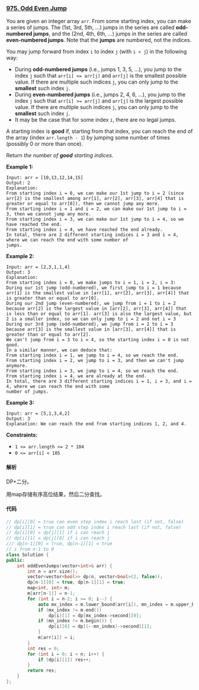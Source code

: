### [975. Odd Even Jump](https://leetcode.com/problems/odd-even-jump/)

You are given an integer array `arr`. From some starting index, you can make a series of jumps. The (1st, 3rd, 5th, ...) jumps in the series are called **odd-numbered jumps**, and the (2nd, 4th, 6th, ...) jumps in the series are called **even-numbered jumps**. Note that the **jumps** are numbered, not the indices.

You may jump forward from index `i` to index `j` (with `i < j`) in the following way:

- During **odd-numbered jumps** (i.e., jumps 1, 3, 5, ...), you jump to the index `j` such that `arr[i] <= arr[j]` and `arr[j]` is the smallest possible value. If there are multiple such indices `j`, you can only jump to the **smallest** such index `j`.
- During **even-numbered jumps** (i.e., jumps 2, 4, 6, ...), you jump to the index `j` such that `arr[i] >= arr[j]` and `arr[j]` is the largest possible value. If there are multiple such indices `j`, you can only jump to the **smallest** such index `j`.
- It may be the case that for some index `i`, there are no legal jumps.

A starting index is **good** if, starting from that index, you can reach the end of the array (index `arr.length - 1`) by jumping some number of times (possibly 0 or more than once).

Return *the number of **good** starting indices*.

 

**Example 1:**

```
Input: arr = [10,13,12,14,15]
Output: 2
Explanation: 
From starting index i = 0, we can make our 1st jump to i = 2 (since arr[2] is the smallest among arr[1], arr[2], arr[3], arr[4] that is greater or equal to arr[0]), then we cannot jump any more.
From starting index i = 1 and i = 2, we can make our 1st jump to i = 3, then we cannot jump any more.
From starting index i = 3, we can make our 1st jump to i = 4, so we have reached the end.
From starting index i = 4, we have reached the end already.
In total, there are 2 different starting indices i = 3 and i = 4, where we can reach the end with some number of
jumps.
```

**Example 2:**

```
Input: arr = [2,3,1,1,4]
Output: 3
Explanation: 
From starting index i = 0, we make jumps to i = 1, i = 2, i = 3:
During our 1st jump (odd-numbered), we first jump to i = 1 because arr[1] is the smallest value in [arr[1], arr[2], arr[3], arr[4]] that is greater than or equal to arr[0].
During our 2nd jump (even-numbered), we jump from i = 1 to i = 2 because arr[2] is the largest value in [arr[2], arr[3], arr[4]] that is less than or equal to arr[1]. arr[3] is also the largest value, but 2 is a smaller index, so we can only jump to i = 2 and not i = 3
During our 3rd jump (odd-numbered), we jump from i = 2 to i = 3 because arr[3] is the smallest value in [arr[3], arr[4]] that is greater than or equal to arr[2].
We can't jump from i = 3 to i = 4, so the starting index i = 0 is not good.
In a similar manner, we can deduce that:
From starting index i = 1, we jump to i = 4, so we reach the end.
From starting index i = 2, we jump to i = 3, and then we can't jump anymore.
From starting index i = 3, we jump to i = 4, so we reach the end.
From starting index i = 4, we are already at the end.
In total, there are 3 different starting indices i = 1, i = 3, and i = 4, where we can reach the end with some
number of jumps.
```

**Example 3:**

```
Input: arr = [5,1,3,4,2]
Output: 3
Explanation: We can reach the end from starting indices 1, 2, and 4.
```

 

**Constraints:**

- `1 <= arr.length <= 2 * 104`
- `0 <= arr[i] < 105`

#### 解析

DP+二分。

用map存储有序高位结果，然后二分查找。

#### 代码

```c++
// dp[i][0] = true can even step index i reach last (if not, false)
// dp[i][1] = true can odd step index i reach last (if not, false)
// dp[i][0] = dp[j][1] if i can reach j
// dp[i][1] = dp[j][0] if i can reach j
/// dp[n-1][0] = true, dp[n-1][1] = true
// i from n-1 to 0
class Solution {
public:
    int oddEvenJumps(vector<int>& arr) {
        int n = arr.size();
        vector<vector<bool>> dp(n, vector<bool>(2, false));
        dp[n-1][0] = true, dp[n-1][1] = true;
        map<int, int> m;
        m[arr[n-1]] = n-1;
        for (int i = n-2; i >= 0; i--) {
            auto mx_index = m.lower_bound(arr[i]), mn_index = m.upper_bound(arr[i]);
            if (mx_index != m.end())
                dp[i][1] = dp[mx_index->second][0];
            if (mn_index != m.begin()) {
                dp[i][0] = dp[(--mn_index)->second][1];
            }
            m[arr[i]] = i;
        }
        int res = 0;
        for (int i = 0; i < n; i++) {
            if (dp[i][1]) res++;
        }
        return res;
    }
};
```
